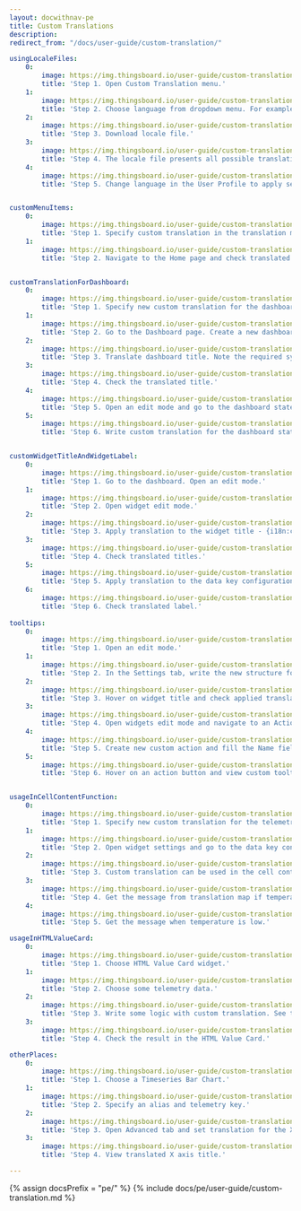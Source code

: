```yaml
---
layout: docwithnav-pe
title: Custom Translations
description: 
redirect_from: "/docs/user-guide/custom-translation/"

usingLocaleFiles:
    0:
        image: https://img.thingsboard.io/user-guide/custom-translation/ct_page.png
        title: 'Step 1. Open Custom Translation menu.'
    1:
        image: https://img.thingsboard.io/user-guide/custom-translation/ct_dropdown.png
        title: 'Step 2. Choose language from dropdown menu. For example, Italian.'
    2:
        image: https://img.thingsboard.io/user-guide/custom-translation/ct_download_file.png
        title: 'Step 3. Download locale file.'
    3:
        image: https://img.thingsboard.io/user-guide/custom-translation/ct_locale_file.png
        title: 'Step 4. The locale file presents all possible translations for the chosen language.'
    4:
        image: https://img.thingsboard.io/user-guide/custom-translation/ct_lang_in_profile.png
        title: 'Step 5. Change language in the User Profile to apply settings.'


customMenuItems:
    0:
        image: https://img.thingsboard.io/user-guide/custom-translation/ct_translation_map.png
        title: 'Step 1. Specify custom translation in the translation map.'
    1:
        image: https://img.thingsboard.io/user-guide/custom-translation/ct_home_page.png
        title: 'Step 2. Navigate to the Home page and check translated menu.'


customTranslationForDashboard:
    0:
        image: https://img.thingsboard.io/user-guide/custom-translation/ct_for_dashboard.png
        title: 'Step 1. Specify new custom translation for the dashboard and widgets.'
    1:
        image: https://img.thingsboard.io/user-guide/custom-translation/ct_new_dash.png
        title: 'Step 2. Go to the Dashboard page. Create a new dashboard or choose an existing one. Open the dashboard menu.'
    2:
        image: https://img.thingsboard.io/user-guide/custom-translation/ct_dash_title.png
        title: 'Step 3. Translate dashboard title. Note the required syntax: {i18n:custom.my-dashboard.title}.'
    3:
        image: https://img.thingsboard.io/user-guide/custom-translation/ct_translated_title.png
        title: 'Step 4. Check the translated title.'
    4:
        image: https://img.thingsboard.io/user-guide/custom-translation/ct_open_states.png
        title: 'Step 5. Open an edit mode and go to the dashboard states configuration.'
    5:
        image: https://img.thingsboard.io/user-guide/custom-translation/ct_dashboard_state.png
        title: 'Step 6. Write custom translation for the dashboard state name.'


customWidgetTitleAndWidgetLabel:
    0:
        image: https://img.thingsboard.io/user-guide/custom-translation/ct_translated_dash_title.png
        title: 'Step 1. Go to the dashboard. Open an edit mode.'
    1:
        image: https://img.thingsboard.io/user-guide/custom-translation/ct_open_widget.png
        title: 'Step 2. Open widget edit mode.'
    2:
        image: https://img.thingsboard.io/user-guide/custom-translation/ct_change_name_and_label.png
        title: 'Step 3. Apply translation to the widget title - {i18n:custom.my-widget.name}, and entity label column title - {i18n:custom.my-widget.label-text}.'
    3:
        image: https://img.thingsboard.io/user-guide/custom-translation/ct_translated_name_and_title.png
        title: 'Step 4. Check translated titles.'
    5:
        image: https://img.thingsboard.io/user-guide/custom-translation/ct_telemetry_label.png
        title: 'Step 5. Apply translation to the data key configuration as a label - {i18n:custom.my-widget.temperature}.'
    6:
        image: https://img.thingsboard.io/user-guide/custom-translation/ct_translated_label.png
        title: 'Step 6. Check translated label.'
    
tooltips:
    0:
        image: https://img.thingsboard.io/user-guide/custom-translation/ct_edit_mode_tooltip.png
        title: 'Step 1. Open an edit mode.'
    1:
        image: https://img.thingsboard.io/user-guide/custom-translation/ct_tooltip_title.png
        title: 'Step 2. In the Settings tab, write the new structure for the tooltip title as follows: - {i18n:custom.my-widget.name}. Then, save it.'
    2:
        image: https://img.thingsboard.io/user-guide/custom-translation/ct_tooltip_title_result.png
        title: 'Step 3. Hover on widget title and check applied translation.'
    3:
        image: https://img.thingsboard.io/user-guide/custom-translation/ct_action.png
        title: 'Step 4. Open widgets edit mode and navigate to an Action tab.'
    4:
        image: https://img.thingsboard.io/user-guide/custom-translation/ct_tooltip_action.png
        title: 'Step 5. Create new custom action and fill the Name field with {i18n:custom.my-widget.label-text}. Apply changes.'
    5:
        image: https://img.thingsboard.io/user-guide/custom-translation/ct_tooltip_action_result.png
        title: 'Step 6. Hover on an action button and view custom tooltip.'


usageInCellContentFunction:
    0:
        image: https://img.thingsboard.io/user-guide/custom-translation/ct_translation_for_telemetry.png
        title: 'Step 1. Specify new custom translation for the telemetry data.'
    1:
        image: https://img.thingsboard.io/user-guide/custom-translation/ct_open_post_processing.png
        title: 'Step 2. Open widget settings and go to the data key configuration.'
    2:
        image: https://img.thingsboard.io/user-guide/custom-translation/ct_in_cell_content_function.png
        title: 'Step 3. Custom translation can be used in the cell content function in such widgets as Entity Table, Timeseries table and Alarms table. JavaScript code requires quotes for the i18n.'
    3:
        image: https://img.thingsboard.io/user-guide/custom-translation/ct_pp_result.png
        title: 'Step 4. Get the message from translation map if temperature is high.'
    4:
        image: https://img.thingsboard.io/user-guide/custom-translation/ct_pp_result2.png
        title: 'Step 5. Get the message when temperature is low.'

usageInHTMLValueCard:
    0:
        image: https://img.thingsboard.io/user-guide/custom-translation/ct_for_html_value_card.png
        title: 'Step 1. Choose HTML Value Card widget.'
    1:
        image: https://img.thingsboard.io/user-guide/custom-translation/ct_html_value_key.png
        title: 'Step 2. Choose some telemetry data.'
    2:
        image: https://img.thingsboard.io/user-guide/custom-translation/ct_html_value_logic.png
        title: 'Step 3. Write some logic with custom translation. See the example below.'
    3:
        image: https://img.thingsboard.io/user-guide/custom-translation/ct_html_value_result.png
        title: 'Step 4. Check the result in the HTML Value Card.'

otherPlaces:
    0:
        image: https://img.thingsboard.io/user-guide/custom-translation/ct_bar_chart.png
        title: 'Step 1. Choose a Timeseries Bar Chart.'
    1:
        image: https://img.thingsboard.io/user-guide/custom-translation/ct_bar_chart_alias.png
        title: 'Step 2. Specify an alias and telemetry key.'
    2:
        image: https://img.thingsboard.io/user-guide/custom-translation/ct_advanced_axis.png
        title: 'Step 3. Open Advanced tab and set translation for the X axis title - {i18n:custom.my-widget.name}. Save all settings.'
    3:
        image: https://img.thingsboard.io/user-guide/custom-translation/ct_axis_result.png
        title: 'Step 4. View translated X axis title.'

---
```


{% assign docsPrefix = "pe/" %}
{% include docs/pe/user-guide/custom-translation.md %}

